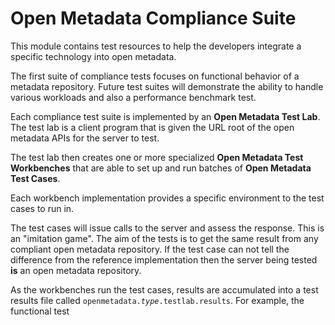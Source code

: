 <!-- SPDX-License-Identifier: Apache-2.0 -->
  
# Open Metadata Compliance Suite

This module contains test resources to help the developers
integrate a specific
technology into open metadata.

The first suite of compliance tests focuses on functional
behavior of a metadata repository.  Future test suites will
demonstrate the ability to handle various workloads and also
a performance benchmark test.

Each compliance test suite is implemented by an 
**Open Metadata Test Lab**.  The test lab is a client program
that is given the URL root of the open metadata APIs for the
server to test.

The test lab then creates one or more specialized
**Open Metadata Test Workbenches** that are able to set up
and run batches of **Open Metadata Test Cases**.

Each workbench implementation provides a specific environment
to the test cases to run in.

The test cases will issue calls to the server and assess the
response.  This is an "imitation game".
The aim of the tests is to get the same result from any
compliant open metadata repository.  If the test case
can not tell the difference from the reference implementation
then the server being tested **is** an open metadata repository.

As the workbenches run the test cases, results are accumulated
into a test results file called
<code>openmetadata.<i>type</i>.testlab.results</code>.
For example, the functional test
  
  